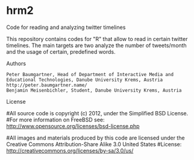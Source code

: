 # hrm2

Code for reading and analyzing twitter timelines

This repository contains codes for "R" that allow to read in certain twitter timelines. The main targets are two analyze the number of tweets/month and the usage of certain, predefined words.

Authors

    Peter Baumgartner, Head of Department of Interactive Media and Educational Technologies, Danube University Krems, Austria   http://peter.baumgartner.name/
    Benjamin Meisenbichler, Student, Danube University Krems, Austria

License

#All source code is copyright (c) 2012, under the Simplified BSD License.
#For more information on FreeBSD see: http://www.opensource.org/licenses/bsd-license.php

#All images and materials produced by this code are licensed under the Creative Commons Attribution-Share Alike 3.0 United States #License: http://creativecommons.org/licenses/by-sa/3.0/us/
